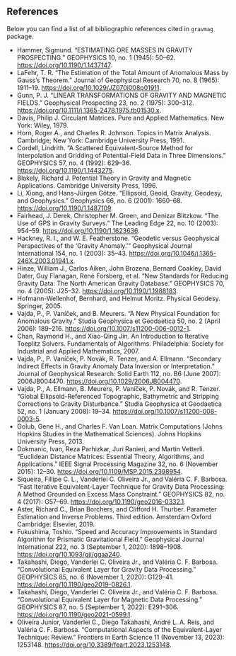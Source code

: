 ## References

Below you can find a list of all bibliographic references cited in `gravmag`
package.

* Hammer, Sigmund. “ESTIMATING ORE MASSES IN GRAVITY PROSPECTING.” GEOPHYSICS 10, no. 1 (1945): 50–62. https://doi.org/10.1190/1.1437147.
* LaFehr, T. R. “The Estimation of the Total Amount of Anomalous Mass by Gauss’s Theorem.” Journal of Geophysical Research 70, no. 8 (1965): 1911–19. https://doi.org/10.1029/JZ070i008p01911.
* Gunn, P. J. “LINEAR TRANSFORMATIONS OF GRAVITY AND MAGNETIC FIELDS.” Geophysical Prospecting 23, no. 2 (1975): 300–312. https://doi.org/10.1111/j.1365-2478.1975.tb01530.x.
* Davis, Philip J. Circulant Matrices. Pure and Applied Mathematics. New York: Wiley, 1979.
* Horn, Roger A., and Charles R. Johnson. Topics in Matrix Analysis. Cambridge; New York: Cambridge University Press, 1991.
* Cordell, Lindrith. “A Scattered Equivalent-Source Method for Interpolation and Gridding of Potential-Field Data in Three Dimensions.” GEOPHYSICS 57, no. 4 (1992): 629–36. https://doi.org/10.1190/1.1443275.
* Blakely, Richard J. Potential Theory in Gravity and Magnetic Applications. Cambridge University Press, 1996.
* Li, Xiong, and Hans-Jürgen Götze. “Ellipsoid, Geoid, Gravity, Geodesy, and Geophysics.” Geophysics 66, no. 6 (2001): 1660–68. https://doi.org/10.1190/1.1487109.
* Fairhead, J. Derek, Christopher M. Green, and Denizar Blitzkow. “The Use of GPS in Gravity Surveys.” The Leading Edge 22, no. 10 (2003): 954–59. https://doi.org/10.1190/1.1623636.
* Hackney, R. I., and W. E. Featherstone. “Geodetic versus Geophysical Perspectives of the ‘Gravity Anomaly.’” Geophysical Journal International 154, no. 1 (2003): 35–43. https://doi.org/10.1046/j.1365-246X.2003.01941.x.
* Hinze, William J., Carlos Aiken, John Brozena, Bernard Coakley, David Dater, Guy Flanagan, René Forsberg, et al. “New Standards for Reducing Gravity Data: The North American Gravity Database.” GEOPHYSICS 70, no. 4 (2005): J25–32. https://doi.org/10.1190/1.1988183.
* Hofmann-Wellenhof, Bernhard, and Helmut Moritz. Physical Geodesy. Springer, 2005.
* Vajda, P., P. Vaníček, and B. Meurers. “A New Physical Foundation for Anomalous Gravity.” Studia Geophysica et Geodaetica 50, no. 2 (April 2006): 189–216. https://doi.org/10.1007/s11200-006-0012-1.
* Chan, Raymond H., and Xiao-Qing Jin. An Introduction to Iterative Toeplitz Solvers. Fundamentals of Algorithms. Philadelphia: Society for Industrial and Applied Mathematics, 2007.
* Vajda, P., P. Vaníček, P. Novák, R. Tenzer, and A. Ellmann. “Secondary Indirect Effects in Gravity Anomaly Data Inversion or Interpretation.” Journal of Geophysical Research: Solid Earth 112, no. B6 (June 2007): 2006JB004470. https://doi.org/10.1029/2006JB004470.
* Vajda, P., A. Ellmann, B. Meurers, P. Vaníček, P. Novák, and R. Tenzer. “Global Ellipsoid-Referenced Topographic, Bathymetric and Stripping Corrections to Gravity Disturbance.” Studia Geophysica et Geodaetica 52, no. 1 (January 2008): 19–34. https://doi.org/10.1007/s11200-008-0003-5.
* Golub, Gene H., and Charles F. Van Loan. Matrix Computations (Johns Hopkins Studies in the Mathematical Sciences). Johns Hopkins University Press, 2013.
* Dokmanic, Ivan, Reza Parhizkar, Juri Ranieri, and Martin Vetterli. “Euclidean Distance Matrices: Essential Theory, Algorithms, and Applications.” IEEE Signal Processing Magazine 32, no. 6 (November 2015): 12–30. https://doi.org/10.1109/MSP.2015.2398954.
* Siqueira, Fillipe C. L., Vanderlei C. Oliveira Jr., and Valéria C. F. Barbosa. “Fast Iterative Equivalent-Layer Technique for Gravity Data Processing: A Method Grounded on Excess Mass Constraint.” GEOPHYSICS 82, no. 4 (2017): G57–69. https://doi.org/10.1190/geo2016-0332.1.
* Aster, Richard C., Brian Borchers, and Clifford H. Thurber. Parameter Estimation and Inverse Problems. Third edition. Amsterdam Oxford Cambridge: Elsevier, 2019.
* Fukushima, Toshio. “Speed and Accuracy Improvements in Standard Algorithm for Prismatic Gravitational Field.” Geophysical Journal International 222, no. 3 (September 1, 2020): 1898–1908. https://doi.org/10.1093/gji/ggaa240.
* Takahashi, Diego, Vanderlei C. Oliveira Jr., and Valéria C. F. Barbosa. “Convolutional Equivalent Layer for Gravity Data Processing.” GEOPHYSICS 85, no. 6 (November 1, 2020): G129–41. https://doi.org/10.1190/geo2019-0826.1.
* Takahashi, Diego, Vanderlei C. Oliveira Jr., and Valéria C. F. Barbosa. “Convolutional Equivalent Layer for Magnetic Data Processing.” GEOPHYSICS 87, no. 5 (September 1, 2022): E291–306. https://doi.org/10.1190/geo2021-0599.1.
* Oliveira Junior, Vanderlei C., Diego Takahashi, André L. A. Reis, and Valéria C. F. Barbosa. “Computational Aspects of the Equivalent-Layer Technique: Review.” Frontiers in Earth Science 11 (November 13, 2023): 1253148. https://doi.org/10.3389/feart.2023.1253148.



